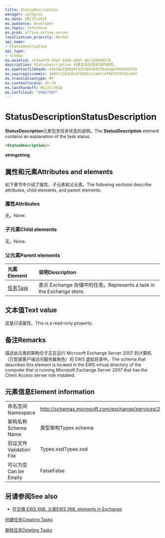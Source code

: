 ```yaml
---
title: StatusDescription
manager: sethgros
ms.date: 09/17/2015
ms.audience: Developer
ms.topic: reference
ms.prod: office-online-server
localization_priority: Normal
api_name:
- StatusDescription
api_type:
- schema
ms.assetid: afdae979-29a7-4ab9-a6bf-a8c2168d0278
description: StatusDescription 元素包含任务状态的说明。
ms.openlocfilehash: d1b2be310b89f93536bf84578a2da6f8b83d9f93
ms.sourcegitcommit: 34041125dc8c5f993b21cebfc4f8b72f0fd2cb6f
ms.translationtype: MT
ms.contentlocale: zh-CN
ms.lasthandoff: 06/25/2018
ms.locfileid: "19827587"
---
```

# <a name="statusdescription"></a><span data-ttu-id="70bfa-103">StatusDescription</span><span class="sxs-lookup"><span data-stu-id="70bfa-103">StatusDescription</span></span>

<span data-ttu-id="70bfa-104">**StatusDescription**元素包含任务状态的说明。</span><span class="sxs-lookup"><span data-stu-id="70bfa-104">The **StatusDescription** element contains an explanation of the task status.</span></span> 
  
```xml
<StatusDescription/>
```

 <span data-ttu-id="70bfa-105">**string**</span><span class="sxs-lookup"><span data-stu-id="70bfa-105">**string**</span></span>
## <a name="attributes-and-elements"></a><span data-ttu-id="70bfa-106">属性和元素</span><span class="sxs-lookup"><span data-stu-id="70bfa-106">Attributes and elements</span></span>

<span data-ttu-id="70bfa-107">如下章节中介绍了属性、子元素和父元素。</span><span class="sxs-lookup"><span data-stu-id="70bfa-107">The following sections describe attributes, child elements, and parent elements.</span></span>
  
### <a name="attributes"></a><span data-ttu-id="70bfa-108">属性</span><span class="sxs-lookup"><span data-stu-id="70bfa-108">Attributes</span></span>

<span data-ttu-id="70bfa-109">无。</span><span class="sxs-lookup"><span data-stu-id="70bfa-109">None.</span></span>
  
### <a name="child-elements"></a><span data-ttu-id="70bfa-110">子元素</span><span class="sxs-lookup"><span data-stu-id="70bfa-110">Child elements</span></span>

<span data-ttu-id="70bfa-111">无。</span><span class="sxs-lookup"><span data-stu-id="70bfa-111">None.</span></span>
  
### <a name="parent-elements"></a><span data-ttu-id="70bfa-112">父元素</span><span class="sxs-lookup"><span data-stu-id="70bfa-112">Parent elements</span></span>

|<span data-ttu-id="70bfa-113">**元素**</span><span class="sxs-lookup"><span data-stu-id="70bfa-113">**Element**</span></span>|<span data-ttu-id="70bfa-114">**说明**</span><span class="sxs-lookup"><span data-stu-id="70bfa-114">**Description**</span></span>|
|:-----|:-----|
|[<span data-ttu-id="70bfa-115">任务</span><span class="sxs-lookup"><span data-stu-id="70bfa-115">Task</span></span>](task.md) <br/> |<span data-ttu-id="70bfa-116">表示 Exchange 存储中的任务。</span><span class="sxs-lookup"><span data-stu-id="70bfa-116">Represents a task in the Exchange store.</span></span>  <br/> |
   
## <a name="text-value"></a><span data-ttu-id="70bfa-117">文本值</span><span class="sxs-lookup"><span data-stu-id="70bfa-117">Text value</span></span>

<span data-ttu-id="70bfa-118">这是只读属性。</span><span class="sxs-lookup"><span data-stu-id="70bfa-118">This is a read-only property.</span></span>
  
## <a name="remarks"></a><span data-ttu-id="70bfa-119">备注</span><span class="sxs-lookup"><span data-stu-id="70bfa-119">Remarks</span></span>

<span data-ttu-id="70bfa-120">描述此元素的架构位于正在运行 Microsoft Exchange Server 2007 的计算机（已安装客户端访问服务器角色）的 EWS 虚拟目录中。</span><span class="sxs-lookup"><span data-stu-id="70bfa-120">The schema that describes this element is located in the EWS virtual directory of the computer that is running Microsoft Exchange Server 2007 that has the Client Access server role installed.</span></span>
  
## <a name="element-information"></a><span data-ttu-id="70bfa-121">元素信息</span><span class="sxs-lookup"><span data-stu-id="70bfa-121">Element information</span></span>

|||
|:-----|:-----|
|<span data-ttu-id="70bfa-122">命名空间</span><span class="sxs-lookup"><span data-stu-id="70bfa-122">Namespace</span></span>  <br/> |http://schemas.microsoft.com/exchange/services/2006/types  <br/> |
|<span data-ttu-id="70bfa-123">架构名称</span><span class="sxs-lookup"><span data-stu-id="70bfa-123">Schema Name</span></span>  <br/> |<span data-ttu-id="70bfa-124">类型架构</span><span class="sxs-lookup"><span data-stu-id="70bfa-124">Types schema</span></span>  <br/> |
|<span data-ttu-id="70bfa-125">验证文件</span><span class="sxs-lookup"><span data-stu-id="70bfa-125">Validation File</span></span>  <br/> |<span data-ttu-id="70bfa-126">Types.xsd</span><span class="sxs-lookup"><span data-stu-id="70bfa-126">Types.xsd</span></span>  <br/> |
|<span data-ttu-id="70bfa-127">可以为空</span><span class="sxs-lookup"><span data-stu-id="70bfa-127">Can be Empty</span></span>  <br/> |<span data-ttu-id="70bfa-128">False</span><span class="sxs-lookup"><span data-stu-id="70bfa-128">False</span></span>  <br/> |
   
## <a name="see-also"></a><span data-ttu-id="70bfa-129">另请参阅</span><span class="sxs-lookup"><span data-stu-id="70bfa-129">See also</span></span>



- [<span data-ttu-id="70bfa-130">在交换 EWS XML 元素</span><span class="sxs-lookup"><span data-stu-id="70bfa-130">EWS XML elements in Exchange</span></span>](ews-xml-elements-in-exchange.md)


[<span data-ttu-id="70bfa-131">创建任务</span><span class="sxs-lookup"><span data-stu-id="70bfa-131">Creating Tasks</span></span>](http://msdn.microsoft.com/library/0ef97334-e8a0-4f67-a23a-dd9e2bbad49f%28Office.15%29.aspx)
  
[<span data-ttu-id="70bfa-132">删除任务</span><span class="sxs-lookup"><span data-stu-id="70bfa-132">Deleting Tasks</span></span>](http://msdn.microsoft.com/library/a3d7e25f-8a35-4901-b1d9-d31f418ab340%28Office.15%29.aspx)

